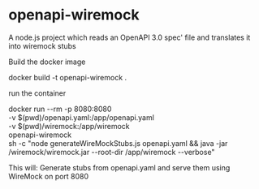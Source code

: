 # openapi-wiremock
A node.js project which reads an OpenAPI 3.0 spec' file and translates it into wiremock stubs

Build the docker image 

docker build -t openapi-wiremock .

run the container

docker run --rm -p 8080:8080 \
  -v $(pwd)/openapi.yaml:/app/openapi.yaml \
  -v $(pwd)/wiremock:/app/wiremock \
  openapi-wiremock \
  sh -c "node generateWireMockStubs.js openapi.yaml && java -jar /wiremock/wiremock.jar --root-dir /app/wiremock --verbose"

This will:
Generate stubs from openapi.yaml and serve them using WireMock on port 8080

